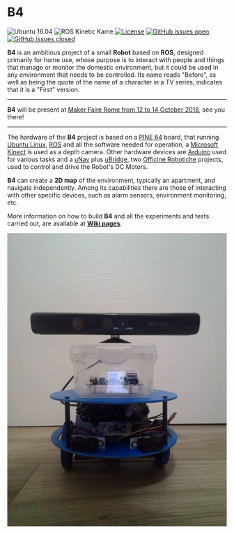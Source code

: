# B4
![Ubuntu 16.04](https://img.shields.io/badge/Ubuntu-16.04-green.svg)
![ROS Kinetic Kame](https://img.shields.io/badge/ROS-Kinetic%20Kame-red.svg)
[![License](https://img.shields.io/github/license/bobboteck/B4.svg?style=flat)](https://github.com/bobboteck/B4/blob/master/LICENSE)
[![GitHub issues open](https://img.shields.io/github/issues-raw/bobboteck/b4.svg)](https://github.com/bobboteck/B4/issues) 
[![GitHub issues closed](https://img.shields.io/github/issues-closed-raw/bobboteck/b4.svg)](https://github.com/bobboteck/B4/issues)


**B4** is an ambitious project of a small **Robot** based on **ROS**, designed primarily for home use, whose purpose is to interact with people and things that manage or monitor the domestic environment, but it could be used in any environment that needs to be controlled.
Its name reads "Before", as well as being the quote of the name of a character in a TV series, indicates that it is a "First" version.

***

**B4** will be present at [Maker Faire Rome from 12 to 14 October 2018](https://2018.makerfairerome.eu/it/espositori/?ids=719), see you there!

***

The hardware of the **B4** project is based on a [PINE 64](https://www.pine64.org/?page_id=1194) board, that running [Ubuntu Linux](https://www.ubuntu.com/), [ROS](http://www.ros.org/) and all the software needed for operation, a [Microsoft Kinect](https://it.wikipedia.org/wiki/Microsoft_Kinect) is used as a depth camera. Other hardware devices are [Arduino](https://www.arduino.cc/) used for various tasks and a [uNav](http://unav.officinerobotiche.it/technical-specifications/) plus [uBridge](http://unav.officinerobotiche.it/%C2%B5bridge-technical-specifications/), two [Officine Robotiche](https://github.com/officinerobotiche) projects, used to control and drive the Robot's DC Motors.

**B4** can create a **2D map** of the environment, typically an apartment, and navigate independently. Among its capabilities there are those of interacting with other specific devices, such as alarm sensors, environment monitoring, etc.

More information on how to build **B4** and all the experiments and tests carried out, are available at **[Wiki pages](https://github.com/bobboteck/B4/wiki)**.

![B4](https://github.com/bobboteck/B4/blob/master/image/B4-Front.jpg)
